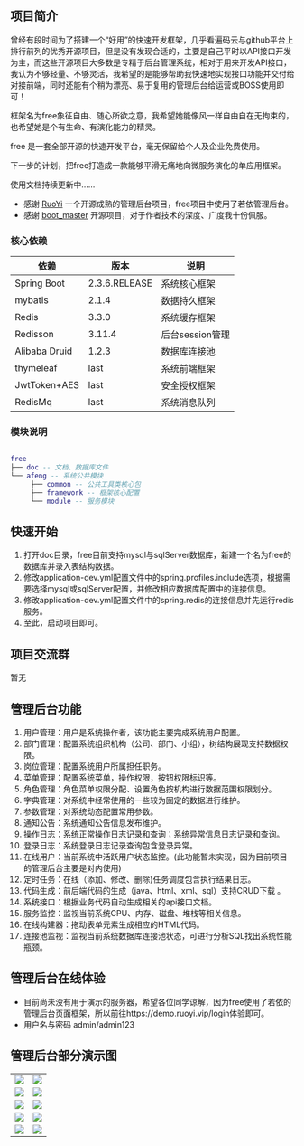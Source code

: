 ## 项目简介

曾经有段时间为了搭建一个“好用”的快速开发框架，几乎看遍码云与github平台上排行前列的优秀开源项目，但是没有发现合适的，主要是自己平时以API接口开发为主，而这些开源项目大多数是专精于后台管理系统，相对于用来开发API接口，我认为不够轻量、不够灵活，我希望的是能够帮助我快速地实现接口功能并交付给对接前端，同时还能有个稍为漂亮、易于复用的管理后台给运营或BOSS使用即可！

框架名为free象征自由、随心所欲之意，我希望她能像风一样自由自在无拘束的，也希望她是个有生命、有演化能力的精灵。

free 是一套全部开源的快速开发平台，毫无保留给个人及企业免费使用。

下一步的计划，把free打造成一款能够平滑无痛地向微服务演化的单应用框架。

使用文档持续更新中……

* 感谢 [RuoYi](https://gitee.com/y_project/RuoYi) 一个开源成熟的管理后台项目，free项目中使用了若依管理后台。
* 感谢 [boot_master](https://gitee.com/bootstrap2table/boot_master) 开源项目，对于作者技术的深度、广度我十份佩服。

### 核心依赖

| 依赖                   | 版本          | 说明            |
| ---------------------- | ------------- | ------------- |
| Spring Boot            | 2.3.6.RELEASE | 系统核心框架  |
| mybatis                | 2.1.4        |数据持久框架 |
| Redis                  | 3.3.0        | 系统缓存框架  |
| Redisson               | 3.11.4      |  后台session管理   |
| Alibaba Druid          | 1.2.3       | 数据库连接池 |
| thymeleaf              | last        | 系统前端框架 |
| JwtToken+AES           | last        | 安全授权框架 |
| RedisMq                | last        | 系统消息队列 |

### 模块说明

```lua

free
├── doc -- 文档、数据库文件
└── afeng -- 系统公共模块
     ├── common -- 公共工具类核心包
     ├── framework -- 框架核心配置
     └── module -- 服务模块

```

## 快速开始
1.  打开doc目录，free目前支持mysql与sqlServer数据库，新建一个名为free的数据库并录入表结构数据。
2.  修改application-dev.yml配置文件中的spring.profiles.include选项，根据需要选择mysql或sqlServer配置，并修改相应数据库配置中的连接信息。
3.  修改application-dev.yml配置文件中的spring.redis的连接信息并先运行redis服务。
4.  至此，启动项目即可。


## 项目交流群

暂无

## 管理后台功能

1.  用户管理：用户是系统操作者，该功能主要完成系统用户配置。
2.  部门管理：配置系统组织机构（公司、部门、小组），树结构展现支持数据权限。
3.  岗位管理：配置系统用户所属担任职务。
4.  菜单管理：配置系统菜单，操作权限，按钮权限标识等。
5.  角色管理：角色菜单权限分配、设置角色按机构进行数据范围权限划分。
6.  字典管理：对系统中经常使用的一些较为固定的数据进行维护。
7.  参数管理：对系统动态配置常用参数。
8.  通知公告：系统通知公告信息发布维护。
9.  操作日志：系统正常操作日志记录和查询；系统异常信息日志记录和查询。
10. 登录日志：系统登录日志记录查询包含登录异常。
11. 在线用户：当前系统中活跃用户状态监控。(此功能暂未实现，因为目前项目的管理后台主要是对内使用)
12. 定时任务：在线（添加、修改、删除)任务调度包含执行结果日志。
13. 代码生成：前后端代码的生成（java、html、xml、sql）支持CRUD下载 。
14. 系统接口：根据业务代码自动生成相关的api接口文档。
15. 服务监控：监视当前系统CPU、内存、磁盘、堆栈等相关信息。
16. 在线构建器：拖动表单元素生成相应的HTML代码。
17. 连接池监视：监视当前系统数据库连接池状态，可进行分析SQL找出系统性能瓶颈。

## 管理后台在线体验

- 目前尚未没有用于演示的服务器，希望各位同学谅解，因为free使用了若依的管理后台页面框架，所以前往https://demo.ruoyi.vip/login体验即可。
- 用户名与密码 admin/admin123  


## 管理后台部分演示图

<table>
    <tr>
        <td><img src="https://oscimg.oschina.net/oscnet/up-42e518aa72a24d228427a1261cb3679f395.png"/></td>
        <td><img src="https://oscimg.oschina.net/oscnet/up-7f20dd0edba25e5187c5c4dd3ec7d3d9797.png"/></td>
    </tr>
    <tr>
        <td><img src="https://oscimg.oschina.net/oscnet/up-2dae3d87f6a8ca05057db059cd9a411d51d.png"/></td>
        <td><img src="https://oscimg.oschina.net/oscnet/up-ea4d98423471e55fba784694e45d12bd4bb.png"/></td>
    </tr>
    <tr>
        <td><img src="https://oscimg.oschina.net/oscnet/up-7f6c6e9f5873efca09bd2870ee8468b8fce.png"/></td>
        <td><img src="https://oscimg.oschina.net/oscnet/up-c708b65f2c382a03f69fe1efa8d341e6cff.png"/></td>
    </tr>
	<tr>
        <td><img src="https://oscimg.oschina.net/oscnet/up-9ab586c47dd5c7b92bca0d727962c90e3b8.png"/></td>
        <td><img src="https://oscimg.oschina.net/oscnet/up-ef954122a2080e02013112db21754b955c6.png"/></td>
    </tr>	 
    <tr>
        <td><img src="https://oscimg.oschina.net/oscnet/up-088edb4d531e122415a1e2342bccb1a9691.png"/></td>
        <td><img src="https://oscimg.oschina.net/oscnet/up-f886fe19bd820c0efae82f680223cac196c.png"/></td>
    </tr>

</table>



